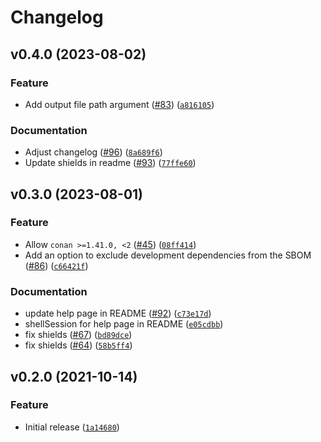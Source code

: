 # Changelog

<!--next-version-placeholder-->

## v0.4.0 (2023-08-02)

### Feature

* Add output file path argument ([#83](https://github.com/CycloneDX/cyclonedx-conan/issues/83)) ([`a816105`](https://github.com/CycloneDX/cyclonedx-conan/commit/a816105531b8c3457c3fa9b8dc3456b9f2e3471d))

### Documentation

* Adjust changelog ([#96](https://github.com/CycloneDX/cyclonedx-conan/issues/96)) ([`8a689f6`](https://github.com/CycloneDX/cyclonedx-conan/commit/8a689f66e8f8b0cce89e9ffdd67fa1c6a7d06bcf))
* Update shields in readme ([#93](https://github.com/CycloneDX/cyclonedx-conan/issues/93)) ([`77ffe60`](https://github.com/CycloneDX/cyclonedx-conan/commit/77ffe60802e62d94bd321a4faaab6377effac248))

## v0.3.0 (2023-08-01)
### Feature
* Allow `conan >=1.41.0, <2` ([#45](https://github.com/CycloneDX/cyclonedx-conan/issues/45)) ([`08ff414`](https://github.com/CycloneDX/cyclonedx-conan/commit/08ff4142e765ecd4c84c49fd7c38eeb9f6095c62))
* Add an option to exclude development dependencies from the SBOM ([#86](https://github.com/CycloneDX/cyclonedx-conan/issues/86)) ([`c66421f`](https://github.com/CycloneDX/cyclonedx-conan/commit/c66421fa75b9389dfea9bf852dbec86b3de26204))
### Documentation
* update help page in README ([#92](https://github.com/CycloneDX/cyclonedx-conan/issues/92)) ([`c73e17d`](https://github.com/CycloneDX/cyclonedx-conan/commit/c73e17db43f8270663f251443e7511812735fb1d))
* shellSession for help page in README ([`e05cdbb`](https://github.com/CycloneDX/cyclonedx-conan/commit/e05cdbbd57735716a7bb9e8cfcd7d138a1dc532b))
* fix shields ([#67](https://github.com/CycloneDX/cyclonedx-conan/issues/67)) ([`bd89dce`](https://github.com/CycloneDX/cyclonedx-conan/commit/bd89dce3021328a5f18ba91c27919349f8bb7ea7))
* fix shields ([#64](https://github.com/CycloneDX/cyclonedx-conan/issues/64)) ([`58b5ff4`](https://github.com/CycloneDX/cyclonedx-conan/commit/58b5ff42fdb058402339b59774450f864f54c1ef))

## v0.2.0 (2021-10-14)
### Feature
* Initial release ([`1a14680`](https://github.com/CycloneDX/cyclonedx-conan/commit/1a14680171bb19bdc312d0e30277a54a713bdc17))
